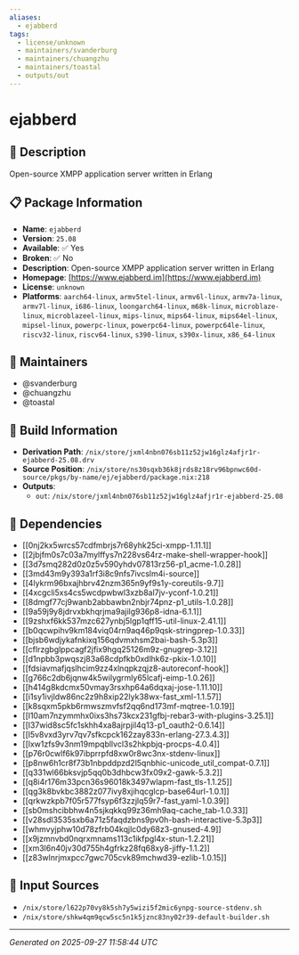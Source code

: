 ```yaml
---
aliases:
  - ejabberd
tags:
  - license/unknown
  - maintainers/svanderburg
  - maintainers/chuangzhu
  - maintainers/toastal
  - outputs/out
---
```


# ejabberd

## 📝 Description

Open-source XMPP application server written in Erlang

## 📋 Package Information

- **Name**: `ejabberd`
- **Version**: `25.08`
- **Available**: ✅ Yes
- **Broken**: ✅ No
- **Description**: Open-source XMPP application server written in Erlang
- **Homepage**: [https://www.ejabberd.im](https://www.ejabberd.im)
- **License**: `unknown`
- **Platforms**: `aarch64-linux`, `armv5tel-linux`, `armv6l-linux`, `armv7a-linux`, `armv7l-linux`, `i686-linux`, `loongarch64-linux`, `m68k-linux`, `microblaze-linux`, `microblazeel-linux`, `mips-linux`, `mips64-linux`, `mips64el-linux`, `mipsel-linux`, `powerpc-linux`, `powerpc64-linux`, `powerpc64le-linux`, `riscv32-linux`, `riscv64-linux`, `s390-linux`, `s390x-linux`, `x86_64-linux`
## 👥 Maintainers

- @svanderburg
- @chuangzhu
- @toastal


## 🔧 Build Information

- **Derivation Path**: `/nix/store/jxml4nbn076sb11z52jw16glz4afjr1r-ejabberd-25.08.drv`
- **Source Position**: `/nix/store/ns30sqxb36k8jrds8z18rv96bpnwc60d-source/pkgs/by-name/ej/ejabberd/package.nix:218`
- **Outputs**:
  - `out`:  `/nix/store/jxml4nbn076sb11z52jw16glz4afjr1r-ejabberd-25.08`

## 🔗 Dependencies

- [[0nj2kx5wrcs57cdfmbrjs7r68yhk25ci-xmpp-1.11.1]]
- [[2jbjfm0s7c03a7mylffys7n228vs64rz-make-shell-wrapper-hook]]
- [[3d7smq282d0z0z5v590yhdv07813rz56-p1_acme-1.0.28]]
- [[3md43m9y393a1rf3i8c9nfs7ivcslm4i-source]]
- [[4lykrm96bxajhbrv42nzm365n9yf9s1y-coreutils-9.7]]
- [[4xcgcli5xs4cs5wcdpwbwl3xzb8al7jv-yconf-1.0.21]]
- [[8dmgf77cj9wanb2abbawbn2nbjr74pnz-p1_utils-1.0.28]]
- [[9a59j9y8jdrvxbkhqrjma9ajilg936p8-idna-6.1.1]]
- [[9zshxf6kk537mzc627ynbj5lgp1qff15-util-linux-2.41.1]]
- [[b0qcwpihv9km184viq04rn9aq46p9qsk-stringprep-1.0.33]]
- [[bjsb6wdjykafnkixq156qdvmxhsm2bai-bash-5.3p3]]
- [[cflrzgbglppcagf2jfix9hgq25126m9z-gnugrep-3.12]]
- [[d1npbb3pwqszj83a68cdpfkb0xdlhk6z-pkix-1.0.10]]
- [[fdsiavmafjqslhcim9zz4xlnqpkzqjz8-autoreconf-hook]]
- [[g766c2db6jqnw4k5wilygrmly65lcafj-eimp-1.0.26]]
- [[h414g8kdcmx50vmay3rsxhp64a6dqxaj-jose-1.11.10]]
- [[i1sy1ivjldw86nc2z9h8xip22lyk38wx-fast_xml-1.1.57]]
- [[k8sqxm5pkb6rmwszmvfsf2qq6nd173mf-mqtree-1.0.19]]
- [[l10am7nzymmhx0ixs3hs73kcx231gfbj-rebar3-with-plugins-3.25.1]]
- [[l37wid8sc5fc1skhh4xa8ajrpjil4q13-p1_oauth2-0.6.14]]
- [[l5v8vxd3yrv7qv7sfkcpck162zay833n-erlang-27.3.4.3]]
- [[lxw1zfs9v3nm19mpqbllvcl3s2hkpbjq-procps-4.0.4]]
- [[p76r0cwlf6k97ibprrpfd8xw0r8wc3nx-stdenv-linux]]
- [[p8nw6h1cr8f73b1nbpddpzd2l5qnbhic-unicode_util_compat-0.7.1]]
- [[q331wl66bksvjp5qq0b3dhbcw3fx09x2-gawk-5.3.2]]
- [[q8i4r176m33pcn36s96018k3497wlapm-fast_tls-1.1.25]]
- [[qg3k8bvkbc3882z077ivy8xjihqcglcp-base64url-1.0.1]]
- [[qrkwzkpb7f05r577fsyp6f3zzjlq59r7-fast_yaml-1.0.39]]
- [[sb0mshcibbhw4n5sjkqkkq99z36mh9aq-cache_tab-1.0.33]]
- [[v28sdl3535sxb6a71z5faqdzbns9pv0h-bash-interactive-5.3p3]]
- [[whmvyjphw10d78zfrb04kqjlc0dy68z3-gnused-4.9]]
- [[x9jzmnvbd0nqrxmnams113c1ikfpgl4x-stun-1.2.21]]
- [[xm3l6n40jv30d755h4gfrkz28fq68xy8-jiffy-1.1.2]]
- [[z83wlnrjmxpcc7gwc705cvk89mchwd39-ezlib-1.0.15]]

## 📁 Input Sources

- `/nix/store/l622p70vy8k5sh7y5wizi5f2mic6ynpg-source-stdenv.sh`
- `/nix/store/shkw4qm9qcw5sc5n1k5jznc83ny02r39-default-builder.sh`

---
*Generated on 2025-09-27 11:58:44 UTC*
